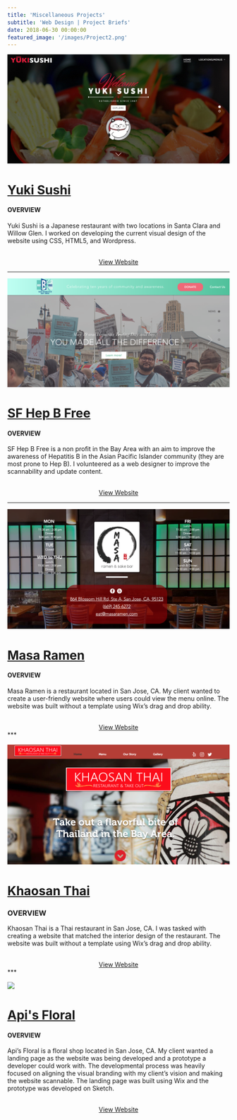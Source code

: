 ```yaml
---
title: 'Miscellaneous Projects'
subtitle: 'Web Design | Project Briefs'
date: 2018-06-30 00:00:00
featured_image: '/images/Project2.png'
---
```


<img src="/images/YUKI1.png">
	

# [Yuki Sushi](http://yukisushi.com/) 

 
#### OVERVIEW


Yuki Sushi is a Japanese restaurant with two locations in Santa Clara and Willow Glen. I worked on developing the current visual design of the website using CSS, HTML5, and Wordpress.  

<br />
<div style="text-align:center;">
    <a href="http://yukisushi.com/" class="button button--large">View Website</a>
</div>

***


![](/images/SFHep1.png)


# [SF Hep B Free](https://www.sfhepbfree.org/) 

 
#### OVERVIEW


SF Hep B Free is a non profit in the Bay Area with an aim to improve the awareness of Hepatitis B in the Asian Pacific Islander community (they are most prone to Hep B). I volunteered as a web designer to improve the scannability and update content.

<br />
<div style="text-align:center;">
    <a href="https://www.sfhepbfree.org/" class="button button--large">View Website</a>
</div>


***


![](/images/Masa1.png)

# [Masa Ramen](https://www.masanoodlebar.com/)


#### OVERVIEW


Masa Ramen is a restaurant located in San Jose, CA. My client wanted to create a user-friendly website where users could view the menu online. The website was built without a template using Wix’s drag and drop ability. 

<br />
<div style="text-align:center;">
    <a href="https://www.masanoodlebar.com/" class="button button--large">View Website</a>
</div>
***


![](/images/Khao1.png)

# [Khaosan Thai](https://www.khaosanthaisj.com/)


### OVERVIEW


Khaosan Thai is a Thai restaurant in San Jose, CA. I was tasked with creating a website that matched the interior design of the restaurant. The website was built without a template using Wix’s drag and drop ability. 

<br />
<div style="text-align:center;">
    <a href="https://www.khaosanthaisj.com/" class="button button--large">View Website</a>
</div>
***

![](/images/Api1.png)

# [Api's Floral](https://www.apisfloral.com/)


#### OVERVIEW


Api’s Floral is a floral shop located in San Jose, CA. My client wanted a landing page as the website was being developed and a prototype a developer could work with. The developmental process was heavily focused on aligning the visual branding with my client’s vision and making the website scannable. The landing page was built using Wix and the prototype was developed on Sketch. 

<br />  
<div style="text-align:center;">
    <a href="https://www.apisfloral.com/" class="button button--large">View Website</a>
</div>
